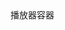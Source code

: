 <link type="text/css" rel="stylesheet" href="https://video3-naya.vercel.app/ckplayer/css/ckplayer.css" />
<script type="text/javascript" src="https://video3-naya.vercel.app/ckplayer/js/ckplayer.js" charset="UTF-8"></script>
<div class="video" style="width: 100%;height: 100%;">播放器容器</div>
<script type="text/javascript">
    //定义一个变量：videoObject，用来做为视频初始化配置
    var videoObject = {
        container: '.video', //“#”代表容器的ID，“.”或“”代表容器的class
        video: ''//视频地址
    };
    var player = new ckplayer(videoObject);//初始化播放器
</script>
